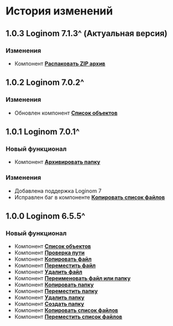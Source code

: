 # История изменений

## 1.0.3 Loginom 7.1.3^ (Актуальная версия)

### **Изменения**

* Компонент **[Распаковать ZIP архив](./docs/unpackage-zip.md)**

## 1.0.2 Loginom 7.0.2^

### **Изменения**

* Обновлен компонент **[Список объектов](./docs/list-of-objects.md)**

## 1.0.1 Loginom 7.0.1^

### **Новый функционал**

* Компонент **[Архивировать папку](./docs/archive-folder.md)**

### **Изменения**

* Добавлена поддержка Loginom 7
* Исправлен баг в компоненте **[Копировать список файлов](./docs/copy-files-list.md)**

## 1.0.0 Loginom 6.5.5^

### **Новый функционал**

* Компонент **[Список объектов](./docs/list-of-objects.md)**
* Компонент **[Проверка пути](./docs/check-path.md)**
* Компонент **[Копировать файл](./docs/copy-file.md)**
* Компонент **[Переместить файл](./docs/move-file.md)**
* Компонент **[Удалить файл](./docs/delete-file.md)**
* Компонент **[Переименовать файл или папку](./docs/rename-object.md)**
* Компонент **[Копировать папку](./docs/copy-folder.md)**
* Компонент **[Переместить папку](./docs/move-folder.md)**
* Компонент **[Удалить папку](./docs/delete-folder.md)**
* Компонент **[Создать папку](./docs/create-folder.md)**
* Компонент **[Копировать список файлов](./docs/copy-files-list.md)**
* Компонент **[Переместить список файлов](./docs/move-files-list.md)**
